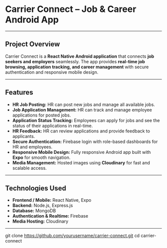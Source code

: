 # Carrier Connect – Job & Career Android App

---

## **Project Overview**
Carrier Connect is a **React Native Android application** that connects **job seekers and employers** seamlessly. The app provides **real-time job browsing, application tracking, and career management** with secure authentication and responsive mobile design.

---

## **Features**
- **HR Job Posting:** HR can post new jobs and manage all available jobs.  
- **Job Application Management:** HR can track and manage employee applications for posted jobs.  
- **Application Status Tracking:** Employees can apply for jobs and see the status of their applications in real-time.  
- **HR Feedback:** HR can review applications and provide feedback to applicants.  
- **Secure Authentication:** Firebase login with role-based dashboards for HR and employees.  
- **Responsive Mobile Design:** Fully responsive Android app built with **Expo** for smooth navigation.  
- **Media Management:** Hosted images using **Cloudinary** for fast and scalable access.  


---

## **Technologies Used**
- **Frontend / Mobile:** React Native, Expo 
- **Backend:** Node.js, Express.js  
- **Database:** MongoDB  
- **Authentication & Realtime:** Firebase  
- **Media Hosting:** Cloudinary  

---

git clone https://github.com/yourusername/carrier-connect.git
cd carrier-connect
